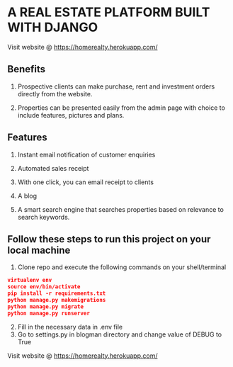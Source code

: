 # A REAL ESTATE PLATFORM BUILT WITH DJANGO

Visit website @ https://homerealty.herokuapp.com/


## Benefits 
1. Prospective clients can make purchase, rent and investment orders directly
   from the website.

2. Properties can be presented easily from the admin page with choice to include
   features, pictures and plans.

## Features
1. Instant email notification of customer enquiries

2. Automated sales receipt

3. With one click, you can email receipt to clients

4. A blog

5. A smart search engine that searches properties based on relevance to search
   keywords.



## Follow these steps to run this project on your local machine

1. Clone repo and execute the following commands on your shell/terminal

```json
virtualenv env
source env/bin/activate
pip install -r requirements.txt
python manage.py makemigrations
python manage.py migrate
python manage.py runserver
```
2. Fill in the necessary data in .env file
3. Go to settings.py in blogman directory and change value of DEBUG to True

Visit website @ https://homerealty.herokuapp.com/